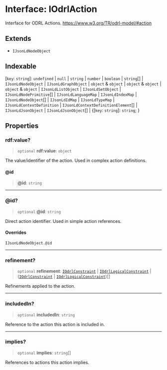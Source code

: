 # Interface: IOdrlAction

Interface for ODRL Actions.
https://www.w3.org/TR/odrl-model/#action

## Extends

- `IJsonLdNodeObject`

## Indexable

\[`key`: `string`\]: `undefined` \| `null` \| `string` \| `number` \| `boolean` \| `string`[] \| `IJsonLdNodeObject` \| `IJsonLdGraphObject` \| `object` & `object` \| `object` & `object` \| `object` & `object` \| `IJsonLdListObject` \| `IJsonLdSetObject` \| `IJsonLdNodePrimitive`[] \| `IJsonLdLanguageMap` \| `IJsonLdIndexMap` \| `IJsonLdNodeObject`[] \| `IJsonLdIdMap` \| `IJsonLdTypeMap` \| `IJsonLdContextDefinition` \| `IJsonLdContextDefinitionElement`[] \| `IJsonLdJsonObject` \| `IJsonLdJsonObject`[] \| \{\[`key`: `string`\]: `string`; \}

## Properties

### rdf:value?

> `optional` **rdf:value**: `object`

The value/identifier of the action.
Used in complex action definitions.

#### @id

> **@id**: `string`

***

### @id?

> `optional` **@id**: `string`

Direct action identifier.
Used in simple action references.

#### Overrides

`IJsonLdNodeObject.@id`

***

### refinement?

> `optional` **refinement**: [`IOdrlConstraint`](IOdrlConstraint.md) \| [`IOdrlLogicalConstraint`](IOdrlLogicalConstraint.md) \| ([`IOdrlConstraint`](IOdrlConstraint.md) \| [`IOdrlLogicalConstraint`](IOdrlLogicalConstraint.md))[]

Refinements applied to the action.

***

### includedIn?

> `optional` **includedIn**: `string`

Reference to the action this action is included in.

***

### implies?

> `optional` **implies**: `string`[]

References to actions this action implies.
